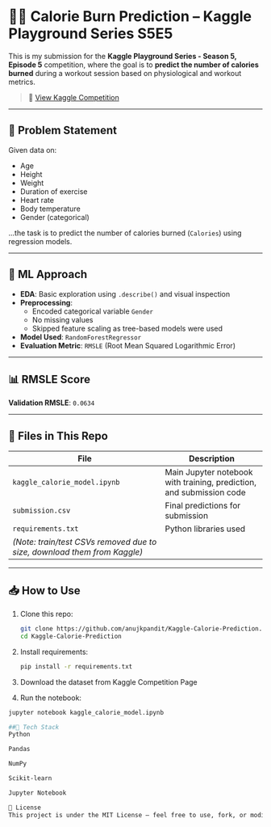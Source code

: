 # 🏋️‍♂️ Calorie Burn Prediction – Kaggle Playground Series S5E5

This is my submission for the **Kaggle Playground Series - Season 5, Episode 5** competition, where the goal is to **predict the number of calories burned** during a workout session based on physiological and workout metrics.

> 🔗 [View Kaggle Competition](https://www.kaggle.com/competitions/playground-series-s5e5)

---

## 📌 Problem Statement

Given data on:
- Age
- Height
- Weight
- Duration of exercise
- Heart rate
- Body temperature
- Gender (categorical)

...the task is to predict the number of calories burned (`Calories`) using regression models.

---

## 🧠 ML Approach

- **EDA**: Basic exploration using `.describe()` and visual inspection
- **Preprocessing**:
  - Encoded categorical variable `Gender`
  - No missing values
  - Skipped feature scaling as tree-based models were used
- **Model Used**: `RandomForestRegressor`
- **Evaluation Metric**: `RMSLE` (Root Mean Squared Logarithmic Error)

---

## 📊 RMSLE Score

**Validation RMSLE**: `0.0634`

---

## 📁 Files in This Repo

| File | Description |
|------|-------------|
| `kaggle_calorie_model.ipynb` | Main Jupyter notebook with training, prediction, and submission code |
| `submission.csv` | Final predictions for submission |
| `requirements.txt` | Python libraries used |
| *(Note: train/test CSVs removed due to size, download them from Kaggle)* |

---

## 📥 How to Use

1. Clone this repo:
   ```bash
   git clone https://github.com/anujkpandit/Kaggle-Calorie-Prediction.git
   cd Kaggle-Calorie-Prediction
2. Install requirements:
   ```bash
   pip install -r requirements.txt
3. Download the dataset from Kaggle Competition Page

4. Run the notebook:
  ```bash
  jupyter notebook kaggle_calorie_model.ipynb

##🔧 Tech Stack
Python

Pandas

NumPy

Scikit-learn

Jupyter Notebook

📄 License
This project is under the MIT License – feel free to use, fork, or modify.
